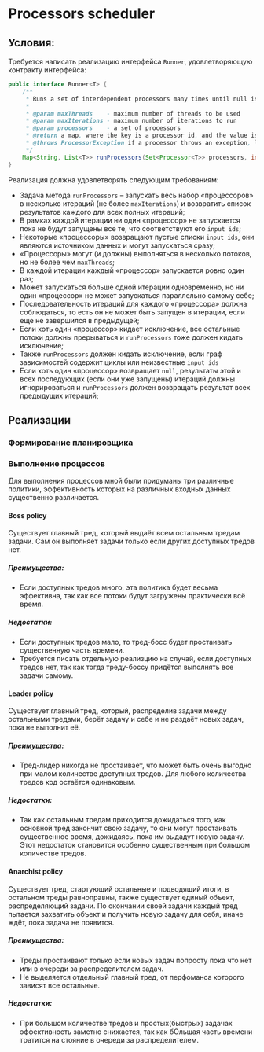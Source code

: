 # Processors scheduler
## Условия:
Требуется написать реализацию интерфейса `Runner`, удовлетворяющую контракту интерфейса:

```java
public interface Runner<T> {
    /**
     * Runs a set of interdependent processors many times until null is produced by any of them
     *
     * @param maxThreads    - maximum number of threads to be used
     * @param maxIterations - maximum number of iterations to run
     * @param processors    - a set of processors
     * @return a map, where the key is a processor id, and the value is a list of its outputs in the order of iterations
     * @throws ProcessorException if a processor throws an exception, loops detected, or some input ids not found
     */
    Map<String, List<T>> runProcessors(Set<Processor<T>> processors, int maxThreads, int maxIterations) throws ProcessorException;
}
```

Реализация должна удовлетворять следующим требованиям:
- Задача метода `runProcessors` – запускать весь набор «процессоров» в несколько итераций (не более `maxIterations`)
 и возвратить список результатов каждого для всех полных итераций;
- В рамках каждой итерации ни один «процессор» не запускается пока не будут
 запущены все те, что соответствуют его `input ids`;
- Некоторые «процессоры» возвращают пустые списки `input ids`,
 они являются источником данных и могут запускаться сразу;
- «Процессоры» могут (и должны) выполняться в несколько потоков, но не более чем `maxThreads`;
- В каждой итерации каждый «процессор» запускается ровно один раз;
- Может запускаться больше одной итерации одновременно, но ни один «процессор»
 не может запускаться параллельно самому себе;
- Последовательность итераций для каждого «процессора» должна соблюдаться, то есть он не может
 быть запущен в итерации, если еще не завершился в предыдущей;
- Если хоть один «процессор» кидает исключение, все остальные потоки должны прерываться
 и `runProcessors` тоже должен кидать исключение;
- Также `runProcessors` должен кидать исключение, если граф зависимостей содержит циклы или неизвестные `input ids`
- Если хоть один «процессор» возвращает `null`, результаты этой и всех последующих (если они уже запущены)
 итераций должны игнорироваться и `runProcessors` должен возвращать результат всех предыдущих итераций;

## Реализации

### Формирование планировщика

### Выполнение процессов
Для выполнения процессов мной были придуманы три различные политики, эффективность
которых на различных входных данных существенно различается.

#### Boss policy
Существует главный тред, который выдаёт всем остальным тредам задачи. Сам он выполняет задачи
только если других доступных тредов нет.

##### Преимущества:
 * Если доступных тредов много, эта политика будет весьма эффективна, так как все потоки
 будут загружены практически всё время.
##### Недостатки:
 * Если доступных тредов мало, то тред-босс будет простаивать существенную часть времени.
 * Требуется писать отдельную реализцию на случай, если доступных тредов нет, так как тогда
 треду-боссу придётся выполнять все задачи самому.

#### Leader policy
Существует главный тред, который, распределив задачи между остальными тредами,
 берёт задачу и себе и не раздаёт новых задач, пока не выполнит её.

##### Преимущества:
 * Тред-лидер никогда не простаивает, что может быть очень выгодно при малом количестве 
 доступных тредов. Для любого количества тредов код остаётся одинаковым.
##### Недостатки:
 * Так как остальным тредам приходится дожидаться того, как основной тред закончит свою задачу,
 то они могут простаивать существенное время, дожидаясь, пока им выдадут новую задачу. Этот недостаток
 становится особенно существенным при большом количестве тредов.
 
#### Anarchist policy
Существует тред, стартующий остальные и подводящий итоги, в остальном треды равноправны,
также существует единый объект, распределяющий задачи. По окончании
своей задачи каждый тред пытается захватить объект и получить новую задачу для себя,
иначе ждёт, пока задача не появится.

##### Преимущества:
 * Треды простаивают только если новых задач попросту пока что нет или в очереди за
 распределителем задач. 
 * Не выделяется отдельный главный тред, от перфоманса которого зависят все остальные.
##### Недостатки:
 * При большом количестве тредов и простых(быстрых) задачах эффективность заметно снижается,
 так как бОльшая часть времени тратится на стояние в очереди за распределителем.